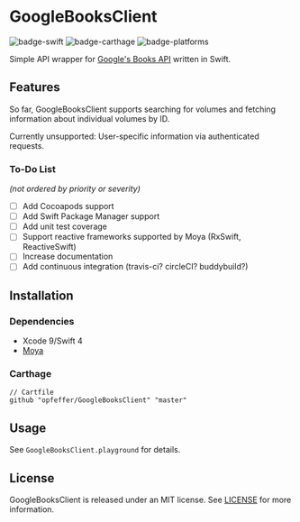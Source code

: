 #  GoogleBooksClient

![badge-swift] ![badge-carthage] ![badge-platforms]

Simple API wrapper for [Google's Books API](https://developers.google.com/books/) written in Swift.

## Features

So far, GoogleBooksClient supports searching for volumes and fetching information about individual volumes by ID.

Currently unsupported: User-specific information via authenticated requests.

### To-Do List
_(not ordered by priority or severity)_

* [ ] Add Cocoapods support
* [ ] Add Swift Package Manager support
* [ ] Add unit test coverage
* [ ] Support reactive frameworks supported by Moya (RxSwift, ReactiveSwift)
* [ ] Increase documentation
* [ ] Add continuous integration (travis-ci? circleCI? buddybuild?)

## Installation

### Dependencies

* Xcode 9/Swift 4
* [Moya](https://github.com/Moya/Moya)

### Carthage

```
// Cartfile
github "opfeffer/GoogleBooksClient" "master"
```

## Usage

See `GoogleBooksClient.playground` for details.

## License

GoogleBooksClient is released under an MIT license. See [LICENSE](LICENSE) for more information.


[badge-swift]: https://img.shields.io/badge/swift%20version-4.0-green.svg
[badge-carthage]: https://img.shields.io/badge/compatible-carthage-brightgreen.svg
[badge-platforms]: https://img.shields.io/badge/platforms-iOS-lightgrey.svg
